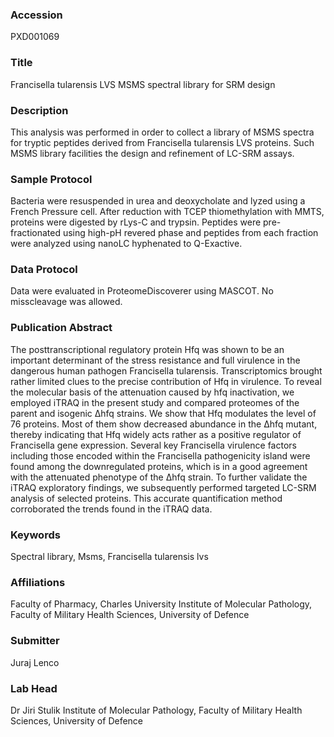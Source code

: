 ### Accession
PXD001069

### Title
Francisella tularensis LVS MSMS spectral library for SRM design

### Description
This analysis was performed in order to collect a library of MSMS spectra for tryptic peptides derived from Francisella tularensis LVS proteins. Such MSMS library facilities the design and refinement of LC-SRM assays.

### Sample Protocol
Bacteria were resuspended in urea and deoxycholate and lyzed using a French Pressure cell. After reduction with TCEP thiomethylation with MMTS, proteins were digested by rLys-C and trypsin. Peptides were pre-fractionated using high-pH revered phase and peptides from each fraction were analyzed using nanoLC hyphenated to Q-Exactive.

### Data Protocol
Data were evaluated in ProteomeDiscoverer using MASCOT. No misscleavage was allowed.

### Publication Abstract
The posttranscriptional regulatory protein Hfq was shown to be an important determinant of the stress resistance and full virulence in the dangerous human pathogen Francisella tularensis. Transcriptomics brought rather limited clues to the precise contribution of Hfq in virulence. To reveal the molecular basis of the attenuation caused by hfq inactivation, we employed iTRAQ in the present study and compared proteomes of the parent and isogenic &#x394;hfq strains. We show that Hfq modulates the level of 76 proteins. Most of them show decreased abundance in the &#x2206;hfq mutant, thereby indicating that Hfq widely acts rather as a positive regulator of Francisella gene expression. Several key Francisella virulence factors including those encoded within the Francisella pathogenicity island were found among the downregulated proteins, which is in a good agreement with the attenuated phenotype of the &#x394;hfq strain. To further validate the iTRAQ exploratory findings, we subsequently performed targeted LC-SRM analysis of selected proteins. This accurate quantification method corroborated the trends found in the iTRAQ data.

### Keywords
Spectral library, Msms, Francisella tularensis lvs

### Affiliations
Faculty of Pharmacy, Charles University
Institute of Molecular Pathology, Faculty of Military Health Sciences, University of Defence

### Submitter
Juraj Lenco

### Lab Head
Dr Jiri Stulik
Institute of Molecular Pathology, Faculty of Military Health Sciences, University of Defence


